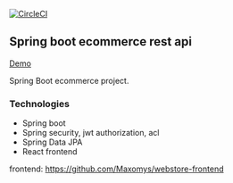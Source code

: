 [![CircleCI](https://circleci.com/gh/Maxomys/spring-webstore/tree/master.svg?style=svg)](https://circleci.com/gh/Maxomys/spring-webstore/tree/master)

## Spring boot ecommerce rest api

[Demo](https://webstore-frontend-o4bnl4pqra-lz.a.run.app)


Spring Boot ecommerce project.

### Technologies
- Spring boot
- Spring security, jwt authorization, acl
- Spring Data JPA
- React frontend

frontend: https://github.com/Maxomys/webstore-frontend


